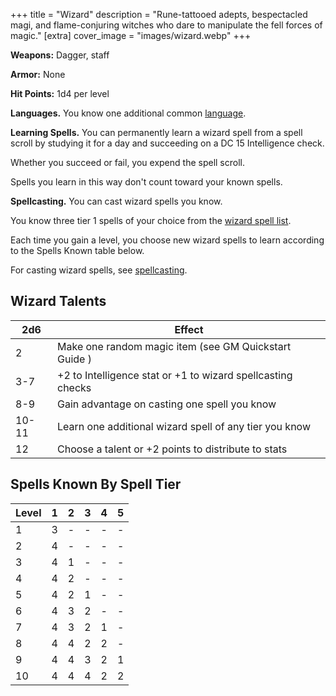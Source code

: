 +++
title = "Wizard"
description = "Rune-tattooed adepts, bespectacled magi, and flame-conjuring witches who dare to manipulate the fell forces of magic."
[extra] 
cover_image = "images/wizard.webp"
+++

**Weapons:** Dagger, staff

**Armor:** None

**Hit Points:** 1d4 per level

**Languages.** You know one additional common [language](@/rules/languages.md).

**Learning Spells.** You can permanently learn a wizard spell from a spell
scroll by studying it for a day and succeeding on a DC 15 Intelligence check.

Whether you succeed or fail, you expend the spell scroll.

Spells you learn in this way don't count toward your known spells.

**Spellcasting.** You can cast wizard spells you know.

You know three tier 1 spells of your choice from the
[wizard spell list](@/rules/wizard_spells.md).

Each time you gain a level, you choose new wizard spells to learn according to
the Spells Known table below.

For casting wizard spells, see [spellcasting](@/rules/spellcasting.md).

## Wizard Talents

| 2d6   | Effect                                                      |
| ----- | ----------------------------------------------------------- |
| 2     | Make one random magic item (see GM Quickstart Guide )       |
| 3-7   | +2 to Intelligence stat or +1 to wizard spellcasting checks |
| 8-9   | Gain advantage on casting one spell you know                |
| 10-11 | Learn one additional wizard spell of any tier you know      |
| 12    | Choose a talent or +2 points to distribute to stats         |

## Spells Known By Spell Tier

| Level | 1   | 2   | 3   | 4   | 5   |
| ----- | --- | --- | --- | --- | --- |
| 1     | 3   | -   | -   | -   | -   |
| 2     | 4   | -   | -   | -   | -   |
| 3     | 4   | 1   | -   | -   | -   |
| 4     | 4   | 2   | -   | -   | -   |
| 5     | 4   | 2   | 1   | -   | -   |
| 6     | 4   | 3   | 2   | -   | -   |
| 7     | 4   | 3   | 2   | 1   | -   |
| 8     | 4   | 4   | 2   | 2   | -   |
| 9     | 4   | 4   | 3   | 2   | 1   |
| 10    | 4   | 4   | 4   | 2   | 2   |
